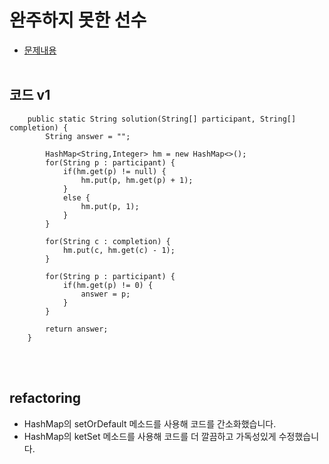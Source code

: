 # 완주하지 못한 선수
* [문제내용](https://programmers.co.kr/learn/courses/30/lessons/42576)
  </br></br>
## 코드 v1
```
    public static String solution(String[] participant, String[] completion) {
        String answer = "";

        HashMap<String,Integer> hm = new HashMap<>();
        for(String p : participant) {
            if(hm.get(p) != null) {
                hm.put(p, hm.get(p) + 1);
            }
            else {
                hm.put(p, 1);
            }
        }

        for(String c : completion) {
            hm.put(c, hm.get(c) - 1);
        }

        for(String p : participant) {
            if(hm.get(p) != 0) {
                answer = p;
            }
        }

        return answer;
    }
```
<br/><br/>
## refactoring

* HashMap의 setOrDefault 메소드를 사용해 코드를 간소화했습니다.
* HashMap의 ketSet 메소드를 사용해 코드를 더 깔끔하고 가독성있게 수정했습니다.
